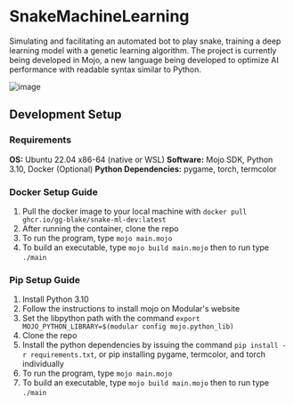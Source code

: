 # SnakeMachineLearning
Simulating and facilitating an automated bot to play snake, training a deep learning model with a genetic learning algorithm. The project is currently being developed in Mojo, a new language being developed to optimize AI performance with readable syntax similar to Python.

![image](https://github.com/gg-blake/SnakeGameMachineLearning/assets/32070003/acc1be1a-611c-4922-890b-dd2693d60d2b)

## Development Setup
### Requirements
**OS:** Ubuntu 22.04 x86-64 (native or WSL)
**Software:** Mojo SDK, Python 3.10, Docker (Optional)
**Python Dependencies:** pygame, torch, termcolor

### Docker Setup Guide
1. Pull the docker image to your local machine with `docker pull ghcr.io/gg-blake/snake-ml-dev:latest`
2. After running the container, clone the repo
3. To run the program, type `mojo main.mojo`
4. To build an executable, type `mojo build main.mojo` then to run type `./main`

### Pip Setup Guide
1. Install Python 3.10
2. Follow the instructions to install mojo on Modular's website
3. Set the libpython path with the command `export MOJO_PYTHON_LIBRARY=$(modular config mojo.python_lib)`
4. Clone the repo
5. Install the python dependencies by issuing the command `pip install -r requirements.txt`, or pip installing pygame, termcolor, and torch individually
6. To run the program, type `mojo main.mojo`
7. To build an executable, type `mojo build main.mojo` then to run type `./main`
